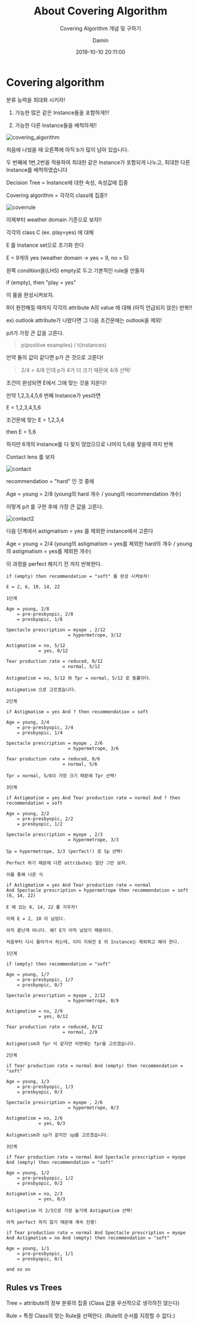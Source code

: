 ﻿---
layout:     post
title:      "About Covering Algorithm"
subtitle:   "Covering Algorithm 개념 및 구하기"
date:       2019-10-10 20:11:00
author:     "Damin"
header-img: "img/tag-bg.jpg"
header-mask: 0.3
catalog:    true
categories: Data_mining
tags:
  - Data_mining
---

# Covering algorithm

분류 능력을 최대화 시키자!

1. 가능한 많은 같은 Instance들을 포함하게!!!

2. 가능한 다른 Instance들을 배척하게!!

![covering_algorithm](/img/in-post/Data_mining/covering_algorithm.PNG)<br>

처음에 나눴을 때 오른쪽에 아직 b가 많이 남아 있습니다.

두 번째에 1번,2번을 적용하여 최대한 같은 Instance가 포함되게 나누고, 최대한 다른 Instance를 배척하였습니다

Decision Tree = Instance에 대한 속성, 속성값에 집중

Covering algorithm = 각각의 class에 집중!!

![coverrule](/img/in-post/Data_mining/coverrule.PNG)<br>

이제부터 weather domain 기준으로 보자!!

각각의 class C (ex. play=yes) 에 대해

E 를 Instance set으로 초기화 한다

E = 9개의 yes (weather domain -> yes = 9, no = 5)

왼쪽 condition을(LHS) empty로 두고 기본적인 rule을 만들자

if (empty), then "play = yes"

이 룰을 완성시켜보자.

R이 완전해질 때까지 각각의 attribute A의 value 에 대해 (아직 언급되지 않은) 반복!!

ex) outlook attribute가 나왔다면 그 다음 조건문에는 outlook을 제외!

p/t가 가장 큰 값을 고른다.

> p(positive examples) / t(instances)

만약 둘의 값이 같다면 p가 큰 것으로 고른다!

> 2/4 = 4/8 인데 p가 4가 더 크기 때문에 4/8 선택!

조건이 완성되면 E에서 그에 맞는 것을 지운다!

만약 1,2,3,4,5,6 번째 Instance가 yes라면

E = 1,2,3,4,5,6

조건문에 맞는 E = 1,2,3,4

then E = 5,6

하지만 6개의 Instance를 다 찾지 않았으므로 나머지 5,6을 찾을때 까지 반복

Contact lens 를 보자

![contact](/img/in-post/Data_mining/contact.PNG) <br>

recommendation = "hard" 인 것 중에

Age = young = 2/8 (young의 hard 개수 / young의 recommendation 개수)

이렇게 p/t 를 구한 후에 가장 큰 값을 고른다.

![contact2](/img/in-post/Data_mining/contact2.PNG) <br>

다음 단계에서 astigmatism = yes 를 제외한 instance에서 고른다

Age = young = 2/4 (young의 astigmatism = yes를 제외한 hard의 개수 / young의 astigmatism = yes를 제외한 개수)

이 과정을 perfect 해지기 전 까지 반복한다.

~~~
if (empty) then recommendation = "soft" 를 완성 시켜보자!

E = 2, 6, 10, 14, 22

1단계

Age = young, 2/8
    = pre-presbyopic, 2/8
    = presbyopic, 1/8
    
Spectacle prescription = myope , 2/12
                       = hypermetrope, 3/12
                       
Astigmatism = no, 5/12
            = yes, 0/12
            
Tear production rate = reduced, 0/12
                     = normal, 5/12

Astigmatism = no, 5/12 와 Tpr = normal, 5/12 로 동률이다.

Astigmatism 으로 고르겠습니다.

2단계

if Astigmatism = yes And ? then recommendation = soft

Age = young, 2/4
    = pre-presbyopic, 2/4
    = presbyopic, 1/4
    
Spectacle prescription = myope , 2/6
                       = hypermetrope, 3/6
                       
Tear production rate = reduced, 0/6
                     = normal, 5/6

Tpr = normal, 5/6이 가장 크기 때문에 Tpr 선택!

3단계

if Astigmatism = yes And Tear production rate = normal And ? then recommendation = soft

Age = young, 2/2
    = pre-presbyopic, 2/2
    = presbyopic, 1/2
    
Spectacle prescription = myope , 2/3
                       = hypermetrope, 3/3

Sp = hypermetrope, 3/3 (perfect!) 로 Sp 선택!

Perfect 하기 때문에 다른 attribute는 일단 그만 보자.

이를 통해 나온 식

if Astigmatism = yes And Tear production rate = normal 
And Spectacle prescription = hypermetrope then recommendation = soft (6, 14, 22)

E 에 있는 6, 14, 22 를 지우자!

이제 E = 2, 10 이 남았다.

아직 끝난게 아니다. 왜? E가 아직 남았기 때문이다.

처음부터 다시 돌아가서 하는데, 이미 지워진 E 의 Instance는 제외하고 해야 한다.

1단계

if (empty) then recommendation = "soft"

Age = young, 1/7
    = pre-presbyopic, 1/7
    = presbyopic, 0/7
    
Spectacle prescription = myope , 2/12
                       = hypermetrope, 0/9
                       
Astigmatism = no, 2/9
            = yes, 0/12
            
Tear production rate = reduced, 0/12
                     = normal, 2/9
                     
Astigmatism과 Tpr 이 같지만 이번에는 Tpr을 고르겠습니다.

2단계

if Tear production rate = normal And (empty) then recommendation = "soft"

Age = young, 1/3
    = pre-presbyopic, 1/3
    = presbyopic, 0/3
    
Spectacle prescription = myope , 2/6
                       = hypermetrope, 0/3
                       
Astigmatism = no, 2/6
            = yes, 0/3

Astigmatism과 sp가 같지만 sp를 고르겠습니다.

3단계

if Tear production rate = normal And Spectacle prescription = myope 
And (empty) then recommendation = "soft"

Age = young, 1/2
    = pre-presbyopic, 1/2
    = presbyopic, 0/2
    
Astigmatism = no, 2/3
            = yes, 0/3

Astigmatism 이 2/3으로 가장 높기에 Astigmatism 선택!

아직 perfect 하지 않기 때문에 계속 진행!

if Tear production rate = normal And Spectacle prescription = myope 
And Astigmatism = no And (empty) then recommendation = "soft"

Age = young, 1/1
    = pre-presbyopic, 1/1
    = presbyopic, 0/1

and so on
~~~

## Rules vs Trees

Tree = attribute의 정부 분류의 집중 (Class 값을 우선적으로 생각하진 않는다)

Rule = 특정 Class의 맞는 Rule을 선택한다. (Rule의 순서를 지정할 수 없다.)
